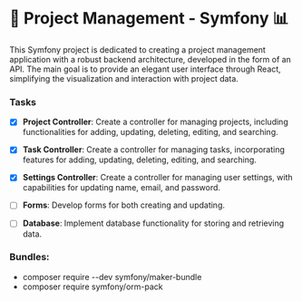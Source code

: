 # 🚀 Project Management - Symfony 📊

This Symfony project is dedicated to creating a project management application with a robust backend architecture, developed in the form of an API. The main goal is to provide an elegant user interface through React, simplifying the visualization and interaction with project data.

### Tasks

- [x] **Project Controller**: Create a controller for managing projects, including functionalities for adding, updating, deleting, editing, and searching.
- [x] **Task Controller**: Create a controller for managing tasks, incorporating features for adding, updating, deleting, editing, and searching.
- [x] **Settings Controller**: Create a controller for managing user settings, with capabilities for updating name, email, and password.
- [ ] **Forms**: Develop forms for both creating and updating.
- [ ] **Database**: Implement database functionality for storing and retrieving data.


### Bundles:

- composer require --dev symfony/maker-bundle
- composer require symfony/orm-pack
